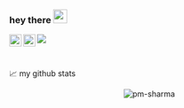 ### hey there <img src="https://media.giphy.com/media/hvRJCLFzcasrR4ia7z/giphy.gif" width="25px">
<a href="https://twitter.com/Pmsharma73">
  <img align="left" alt="Purushottam Sharma | Twitter" width="22px" src="https://raw.githubusercontent.com/peterthehan/peterthehan/master/assets/twitter.svg" />
</a>
<a href="https://www.linkedin.com/in/pm-sharma/">
  <img align="left" alt="Abhishek's LinkedIN" width="22px" src="https://raw.githubusercontent.com/peterthehan/peterthehan/master/assets/linkedin.svg" />
</a>

![](https://visitor-badge.glitch.me/badge?page_id=pm-sharma.pm-sharma)

<br />




📈 my github stats

<p align="center"> <img src="https://github-readme-stats.vercel.app/api?username=pm-sharma&show_icons=true&theme=gotham" alt="pm-sharma" />




